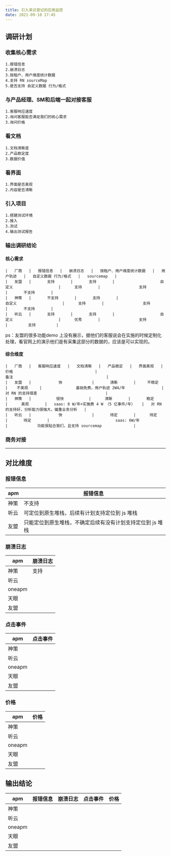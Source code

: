```yaml
---
title: 引入来访登记的应用监控
date: 2021-09-10 17:45
---
```

## 调研计划

### 收集核心需求
    1.报错信息
    2.崩溃日志
    3.按租户、用户维度统计数据
    4.支持 RN sourceMap
    5.是否支持 自定义数据 行为/格式
### 与产品经理、SM和后端一起对接客服
    1.客服响应速度
    2.询问客服能否满足我们的核心需求
    3.询问价格
### 看文档
    1.文档清晰度
    2.产品稳定度
    3.数据价值
### 看界面
    1.界面是否美观
    2.内容是否清晰
### 引入项目
    1.搭建测试环境
    2.接入
    3.测试
    4.输出测试报告
### 输出调研结论
#### 核心需求
```table
|   厂商   |   报错信息   |   崩溃日志   |   按租户、用户维度统计数据   |   用户轨迹   |   自定义数据 行为/格式   |   sourcemap   |   
|   友盟   |       支持       |       支持       |                    自定义                    |      支持       |                 支持                  |       不支持       |   
|   神策   |       不支持       |       支持       |                    自定义                    |      支持       |                 支持                  |       不支持       |   
|   听云   |       支持       |       支持       |                    自定义                    |      优秀       |                 支持                  |         支持         |   
```
ps：友盟的很多功能demo 上没有展示，据他们的客服说会在实施的时候定制化处理，看官网上的演示他们是有采集这部分的数据的，应该是可以实现的。
#### 综合维度
```table
|   厂商   |   客服响应速度   |   文档清晰   |   产品稳定   |   界面美观   |                                    价格                                    |                                        备注                                         |   
|   友盟   |            快             |       清晰       |     不稳定     |    不美观     |               基础免费，用户轨迹 2W4/年                |                             对 RN 的支持很差                              |   
|   神策   |           很快           |      清晰       |       稳定       |      美观       |   saas: 8 W/年+实施费 4 W （5 亿事件/年）   |   对 RN 的支持好，分析能力很强大，偏重业务分析   |   
|   听云   |            快             |       待定       |      待定       |       待定       |                             saas: 6W/年                             |             功能很贴合我们，且支持 sourcemap              |   
```
### 商务对接

----------
## 对比维度

### 报错信息

|apm|报错信息|
|----| ---- |
|神策| 不支持 |
|听云| 可定位到原生堆栈，后续有计划支持定位到 js 堆栈 | 
|友盟| 只能定位到原生堆栈，不确定后续有没有计划支持定位到 js 堆栈 |

### 崩溃日志

|apm|崩溃日志|
|----| ---- |
|神策| 支持 |
|听云| | 
|oneapm| |
|天眼| |
|友盟| |

### 点击事件

|apm|点击事件|
|----| ---- |
|神策| |
|听云| | 
|oneapm| |
|天眼| |
|友盟| |

### 价格

|apm|价格|
|----| ---- |
|神策| |
|听云| | 
|oneapm| |
|天眼| |
|友盟| |

## 输出结论

|apm|报错信息|崩溃日志|点击事件|价格|
|----| ---- | ---- | ---- | ---- |
|神策| | | | |
|听云| | | | |
|oneapm| | | | |
|天眼| | | | |
|友盟| | | | |
